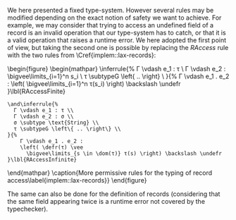 We here presented a fixed type-system. However several rules may be modified
depending on the exact notion of safety we want to achieve.
For example, we may consider that trying to access an undefined field of a
record is an invalid operation that our type-system has to catch, or that it is
a valid operation that raises a runtime error.
We here adopted the first point of view, but taking the second one is possible
by replacing the *RAccess* rule with the two rules from
\Cref{implem::lax-records}:

\begin{figure}
  \begin{mathpar}
    \inferrule{%
      Γ \vdash e_1 : τ \\
      Γ \vdash e_2 : \bigvee\limits_{i=1}^n s_i \\
      τ \subtypeG \left\{ .. \right\} \\
    }{%
      Γ \vdash e_1 . e_2 : \left(
        \bigvee\limits_{i=1}^n τ(s_i)
      \right) \backslash \undefr
    }\lbl{RAccessFinite}

    \and\inferrule{%
      Γ \vdash e_1 : τ \\
      Γ \vdash e_2 : σ \\
      σ \subtype \text{String} \\
      τ \subtypeG \left\{ .. \right\} \\
    }{%
        Γ \vdash e_1 . e_2 :
        \left( \defr(τ) \vee
          \bigvee\limits_{s \in \dom(τ)} τ(s) \right) \backslash \undefr
    }\lbl{RAccessInfinite}
  \end{mathpar}
  \caption{More permissive rules for the typing of record access\label{implem::lax-records}}
\end{figure}

The same can also be done for the definition of records (considering that the
same field appearing twice is a runtime error not covered by the typechecker).

